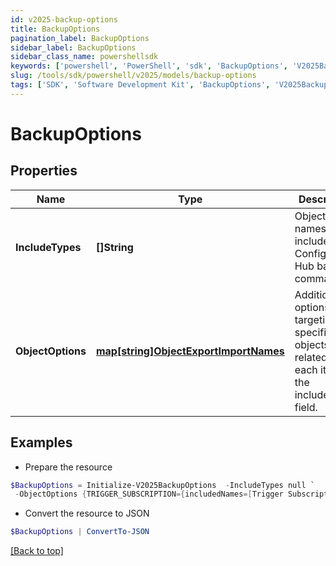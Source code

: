 ```yaml
---
id: v2025-backup-options
title: BackupOptions
pagination_label: BackupOptions
sidebar_label: BackupOptions
sidebar_class_name: powershellsdk
keywords: ['powershell', 'PowerShell', 'sdk', 'BackupOptions', 'V2025BackupOptions'] 
slug: /tools/sdk/powershell/v2025/models/backup-options
tags: ['SDK', 'Software Development Kit', 'BackupOptions', 'V2025BackupOptions']
---
```



# BackupOptions

## Properties

Name | Type | Description | Notes
------------ | ------------- | ------------- | -------------
**IncludeTypes** | **[]String** | Object type names to be included in a Configuration Hub backup command. | [optional] 
**ObjectOptions** | [**map[string]ObjectExportImportNames**](object-export-import-names) | Additional options targeting specific objects related to each item in the includeTypes field. | [optional] 

## Examples

- Prepare the resource
```powershell
$BackupOptions = Initialize-V2025BackupOptions  -IncludeTypes null `
 -ObjectOptions {TRIGGER_SUBSCRIPTION={includedNames=[Trigger Subscription name]}}
```

- Convert the resource to JSON
```powershell
$BackupOptions | ConvertTo-JSON
```


[[Back to top]](#) 


